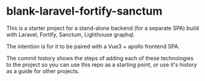 # blank-laravel-fortify-sanctum

This is a starter project for a stand-alone backend (for a separate SPA) build with Laravel, Fortify, Sanctum, Lighthouse graphql.

The intention is for it to be paired with a Vue3 + apollo frontend SPA.

The commit history shows the steps of adding each of these technologies to the project so you can use this repo as a starting point, or use it's history as a guide for other projects.


